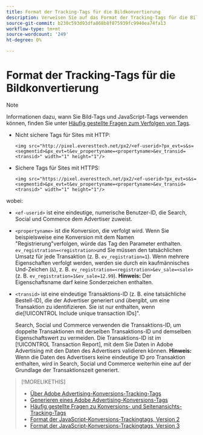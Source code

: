 ```yaml
---
title: Format der Tracking-Tags für die Bildkonvertierung
description: Verweisen Sie auf das Format der Tracking-Tags für die Bildkonvertierung.
source-git-commit: b230c593d93dfa868b8f075939fc9940ea74fa13
workflow-type: tm+mt
source-wordcount: '249'
ht-degree: 0%

---
```


# Format der Tracking-Tags für die Bildkonvertierung

>[!NOTE]
>
>Informationen dazu, wann Sie Bild-Tags und JavaScript-Tags verwenden können, finden Sie unter [Häufig gestellte Fragen zum Verfolgen von Tags](/help/search-social-commerce/tracking/faqs-conversion-page-view-tracking-tags.md).

* Nicht sichere Tags für Sites mit HTTP:

  `<img src="http://pixel.everesttech.net/px2/<ef-userid>?px_evt=s&s=<segmentid>&px_evt=t&ev_propertyname=<propertyname>&ev_transid=<transid>" width="1" height="1"/>`

* Sichere Tags für Sites mit HTTPS:

  `<img src="https://pixel.everesttech.net/px2/<ef-userid>?px_evt=s&s=<segmentid>&px_evt=t&ev_propertyname=<propertyname>&ev_transid=<transid>" width="1" height="1"/>`

wobei:

* `<ef-userid>` ist eine eindeutige, numerische Benutzer-ID, die Search, Social und Commerce dem Advertiser zuweist.

* `<propertyname>` ist die Konversion, die verfolgt wird. Wenn Sie beispielsweise eine Konversion mit dem Namen &quot;Registrierung&quot;verfolgen, würde das Tag den Parameter enthalten. `ev_registration=<registration>`und Sie müssen den tatsächlichen Umsatz für jede Transaktion (z. B. `ev_registration=1`). Wenn mehrere Eigenschaften verfolgt werden, werden sie durch ein kaufmännisches Und-Zeichen (`&`), z. B. `ev_registration=<registration>&ev_sale=<sale>` (z. B. `ev_registration=1&ev_sale=12.99`). **Hinweis:**  Der Eigenschaftsname darf keine Sonderzeichen enthalten.

* `<transid>` ist eine eindeutige Transaktions-ID (z. B. eine tatsächliche Bestell-ID), die der Advertiser generiert und übergibt, um eine Transaktion zu identifizieren. Sie ist nur enthalten, wenn die[!UICONTROL Include unique transaction IDs]&quot;.

  Search, Social und Commerce verwenden die Transaktions-ID, um doppelte Transaktionen mit derselben Transaktions-ID und demselben Eigenschaftswert zu vermeiden. Die Transaktions-ID ist im [!UICONTROL Transaction Report], mit dem Sie Daten in Adobe Advertising mit den Daten des Advertisers validieren können. **Hinweis:** Wenn die Daten des Advertisers keine eindeutige ID pro Transaktion enthalten, wird in Search, Social und Commerce weiterhin eine auf der Grundlage der Transaktionszeit generiert.

<!-- add more links -->

>[!MORELIKETHIS]
>
>* [Über Adobe Advertising-Konversions-Tracking-Tags](/help/search-social-commerce/tracking/conversion-tracking-advertising.md)
>* [Generieren eines Adobe Advertising-Konversions-Tags](/help/search-social-commerce/tools/conversion-tag-generate.md)
>* [Häufig gestellte Fragen zu Konversions- und Seitenansichts-Tracking-Tags](/help/search-social-commerce/tracking/faqs-conversion-page-view-tracking-tags.md)
>* [Format der JavaScript-Konversions-Trackingtags, Version 2](format-conversion-tag-jsv2.md)
>* [Format der JavaScript-Konversions-Trackingtags, Version 3](format-conversion-tag-jsv3.md)
